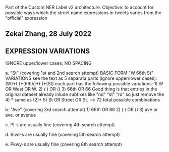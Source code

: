 Part of the Custom NER Label v2 architecture.
Objective: to account for possible ways which the street name expressions in tweets varies from the "official" expression 

Zekai Zhang, 28 July 2022
----------------------------------------------------------

EXPRESSION VARIATIONS
----------------------------------------------------------
IGNORE upper/lower cases;
NO SPACING 

a. "St" (covering 1st and 2nd search attempt)
BASIC FORM
    "W 66th St"
VARIATIONS
    see the text as 5 separata parts (ignore upper/lower cases):
        (W)+( )+(66th)+( )+(St)
        each part has the following possible variations:
        1) W OR West OR W.
        2) ( ) OR ()
        3) 66th OR 66 
            Good thing is that entries in the original dataset already inlude subfixes like "nd" "st" "rd" so just remove the 
        4) * same as (2)*
        5) St OR Street OR St.
        --> 72 total possible combinations

b. "Ave" (covering 3rd search attempt)
    1) 66th OR 66
    2) ( ) OR () 
    3) ave or ave. or avenue

c. Pl-s are usually fine (covering 4th search attempt)

d. Blvd-s are usually fine (covering 5th search attempt)

e. Pkwy-s are usually fine (covering 8th search attempt)


